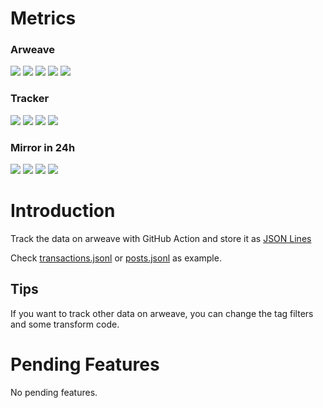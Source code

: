 # Metrics

### Arweave

![](https://img.shields.io/badge/dynamic/json?label=Height&query=%24.height&url=https%3A%2F%2Fwww.arweave.net?cacheSeconds=60)
![](https://img.shields.io/badge/dynamic/json?label=Blocks&query=%24.blocks&url=https%3A%2F%2Fwww.arweave.net?cacheSeconds=60)
![](https://img.shields.io/badge/dynamic/json?label=Peers&query=%24.peers&url=https%3A%2F%2Fwww.arweave.net?cacheSeconds=60)
![](https://img.shields.io/badge/dynamic/json?label=Queue&query=%24.queue_length&url=https%3A%2F%2Fwww.arweave.net?cacheSeconds=60)
![](https://img.shields.io/badge/dynamic/json?label=Latency&query=%24.node_state_latency&url=https%3A%2F%2Fwww.arweave.net?cacheSeconds=60)

### Tracker

![](https://img.shields.io/badge/dynamic/json?label=UpdatedTime&query=%24.updated_at&url=https%3A%2F%2Fraw.githubusercontent.com%2FRoCry%2Farweave-tracker%2Fdeploy%2Fhistory%2Fmetrics.json)
![](https://img.shields.io/badge/dynamic/json?label=PostTime&query=%24.last_post_time&url=https%3A%2F%2Fraw.githubusercontent.com%2FRoCry%2Farweave-tracker%2Fdeploy%2Fhistory%2Fmetrics.json)
![](https://img.shields.io/badge/dynamic/json?label=BlockHeight&query=%24.last_block_height&url=https%3A%2F%2Fraw.githubusercontent.com%2FRoCry%2Farweave-tracker%2Fdeploy%2Fhistory%2Fmetrics.json)
![](https://img.shields.io/badge/dynamic/json?label=BlockTime&query=%24.last_block_time&url=https%3A%2F%2Fraw.githubusercontent.com%2FRoCry%2Farweave-tracker%2Fdeploy%2Fhistory%2Fmetrics.json)

### Mirror in 24h

![](https://img.shields.io/badge/dynamic/json?label=Post&query=%24.day1.post&url=https%3A%2F%2Fraw.githubusercontent.com%2FRoCry%2Farweave-tracker%2Fdeploy%2Fhistory%2Fmetrics.json)
![](https://img.shields.io/badge/dynamic/json?label=User&query=%24.day1.user&url=https%3A%2F%2Fraw.githubusercontent.com%2FRoCry%2Farweave-tracker%2Fdeploy%2Fhistory%2Fmetrics.json)
![](https://img.shields.io/badge/dynamic/json?label=Distinct%20Title&query=%24.day1.title&url=https%3A%2F%2Fraw.githubusercontent.com%2FRoCry%2Farweave-tracker%2Fdeploy%2Fhistory%2Fmetrics.json)
![](https://img.shields.io/badge/dynamic/json?label=Distinct%20Body&query=%24.day1.body&url=https%3A%2F%2Fraw.githubusercontent.com%2FRoCry%2Farweave-tracker%2Fdeploy%2Fhistory%2Fmetrics.json)

# Introduction

Track the data on arweave with GitHub Action and store it as [JSON Lines](https://jsonlines.org/)

Check [transactions.jsonl](https://github.com/RoCry/arweave-tracker/blob/deploy/transactions.jsonl) or [posts.jsonl](https://github.com/RoCry/arweave-tracker/blob/deploy/posts.jsonl) as example.


## Tips

If you want to track other data on arweave, you can change the tag filters and some transform code.

# Pending Features

No pending features.
